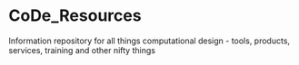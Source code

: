 # CoDe_Resources
Information repository for all things computational design - tools, products, services, training and other nifty things
